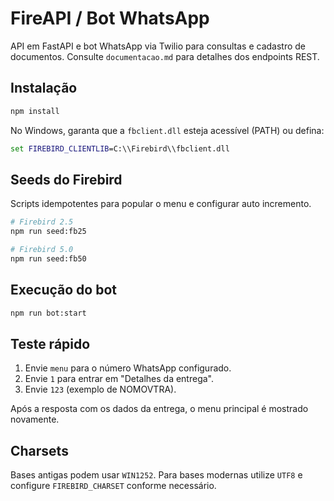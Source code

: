 # FireAPI / Bot WhatsApp

API em FastAPI e bot WhatsApp via Twilio para consultas e cadastro de documentos.
Consulte `documentacao.md` para detalhes dos endpoints REST.

## Instalação

```bash
npm install
```

No Windows, garanta que a `fbclient.dll` esteja acessível (PATH) ou defina:

```cmd
set FIREBIRD_CLIENTLIB=C:\\Firebird\\fbclient.dll
```

## Seeds do Firebird

Scripts idempotentes para popular o menu e configurar auto incremento.

```bash
# Firebird 2.5
npm run seed:fb25

# Firebird 5.0
npm run seed:fb50
```

## Execução do bot

```bash
npm run bot:start
```

## Teste rápido

1. Envie `menu` para o número WhatsApp configurado.
2. Envie `1` para entrar em "Detalhes da entrega".
3. Envie `123` (exemplo de NOMOVTRA).

Após a resposta com os dados da entrega, o menu principal é mostrado novamente.

## Charsets

Bases antigas podem usar `WIN1252`. Para bases modernas utilize `UTF8` e
configure `FIREBIRD_CHARSET` conforme necessário.
